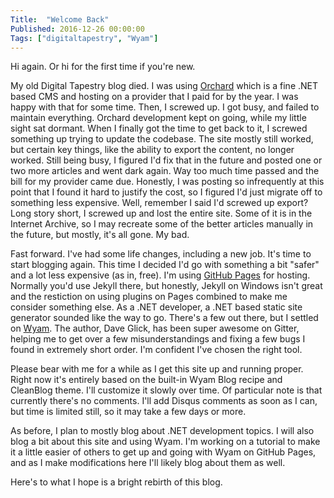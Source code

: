```yaml
---
Title:  "Welcome Back"
Published: 2016-12-26 00:00:00
Tags: ["digitaltapestry", "Wyam"]
---
```


Hi again. Or hi for the first time if you're new.

My old Digital Tapestry blog died. I was using [Orchard](http://www.orchardproject.net/) which is a fine .NET based CMS and hosting
on a provider that I paid for by the year. I was happy with that for some time. Then, I screwed up. I got busy, and failed to
maintain everything. Orchard development kept on going, while my little sight sat dormant. When I finally got the time to get
back to it, I screwed something up trying to update the codebase. The site mostly still worked, but certain key things, like
the ability to export the content, no longer worked. Still being busy, I figured I'd fix that in the future and posted one or
two more articles and went dark again. Way too much time passed and the bill for my provider came due. Honestly, I was posting
so infrequently at this point that I found it hard to justify the cost, so I figured I'd just migrate off to something less
expensive. Well, remember I said I'd screwed up export? Long story short, I screwed up and lost the entire site. Some of it
is in the Internet Archive, so I may recreate some of the better articles manually in the future, but mostly, it's all
gone. My bad.

Fast forward. I've had some life changes, including a new job. It's time to start blogging again. This time I decided I'd
go with something a bit "safer" and a lot less expensive (as in, free). I'm using [GitHub Pages](https://pages.github.com/)
for hosting. Normally you'd use Jekyll there, but honestly, Jekyll on Windows isn't great and the restiction on using
plugins on Pages combined to make me consider something else. As a .NET developer, a .NET based static site generator
sounded like the way to go. There's a few out there, but I settled on [Wyam](http://wyam.io). The author, Dave Glick,
has been super awesome on Gitter, helping me to get over a few misunderstandings and fixing a few bugs I found in
extremely short order. I'm confident I've chosen the right tool.

Please bear with me for a while as I get this site up and running proper. Right now it's entirely based on the built-in
Wyam Blog recipe and CleanBlog theme. I'll customize it slowly over time. Of particular note is that currently there's
no comments. I'll add Disqus comments as soon as I can, but time is limited still, so it may take a few days or more.

As before, I plan to mostly blog about .NET development topics. I will also blog a bit about this site and using
Wyam. I'm working on a tutorial to make it a little easier of others to get up and going with Wyam on GitHub Pages,
and as I make modifications here I'll likely blog about them as well.

Here's to what I hope is a bright rebirth of this blog.